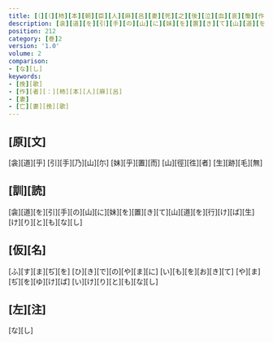 ```yaml
---
title: [（][（][柿][本][朝][臣][人][麻][呂][妻][死][之][後][泣][血][哀][慟][作][歌][二][首][[并][短][歌]][）][短][歌][二][首][）]
description: [衾][道][を][引][手][の][山][に][妹][を][置][き][て][山][道][を][行][け][ば][生][け][り][と][も][な][し]
position: 212
category: [巻]2
version: '1.0'
volume: 2
comparison:
- [な][し]
keywords:
- [挽][歌]
- [作][者][：][柿][本][人][麻][呂]
- [妻]
- [亡][妻][挽][歌]
---
```


## [原][文]

[衾][道][乎] [引][手][乃][山][尓] [妹][乎][置][而] [山][徑][徃][者] [生][跡][毛][無]

## [訓][読]

[衾][道][を][引][手][の][山][に][妹][を][置][き][て][山][道][を][行][け][ば][生][け][り][と][も][な][し]

## [仮][名]

[ふ][す][ま][ぢ][を] [ひ][き][で][の][や][ま][に] [い][も][を][お][き][て] [や][ま][ぢ][を][ゆ][け][ば] [い][け][り][と][も][な][し]

## [左][注]

[な][し]
